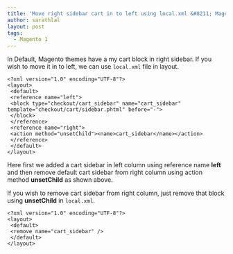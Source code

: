 ```yaml
---
title: 'Move right sidebar cart in to left using local.xml &#8211; Magento 1'
author: sarathlal
layout: post
tags:
  - Magento 1
---
```

In Default, Magento themes have a my cart block in right sidebar. If you wish to move it in to left, we can use `local.xml` file in layout.

    <?xml version="1.0" encoding="UTF-8"?>
    <layout>
     <default>
     <reference name="left">
     <block type="checkout/cart_sidebar" name="cart_sidebar" template="checkout/cart/sidebar.phtml" before="-">
     </block>
     </reference>
     <reference name="right">
     <action method="unsetChild"><name>cart_sidebar</name></action>
     </reference>
     </default>
    </layout>
    

Here first we added a cart sidebar in left column using reference name **left** and then remove default cart sidebar from right column using action method **unsetChild** as shown above.

If you wish to remove cart sidebar from right column, just remove that block using <strong style="font-weight: bold;">unsetChild</strong> in `local.xml`.

	<?xml version="1.0" encoding="UTF-8"?>
	<layout>
	 <default>
	 <remove name="cart_sidebar" />
	 </default>
	</layout>
